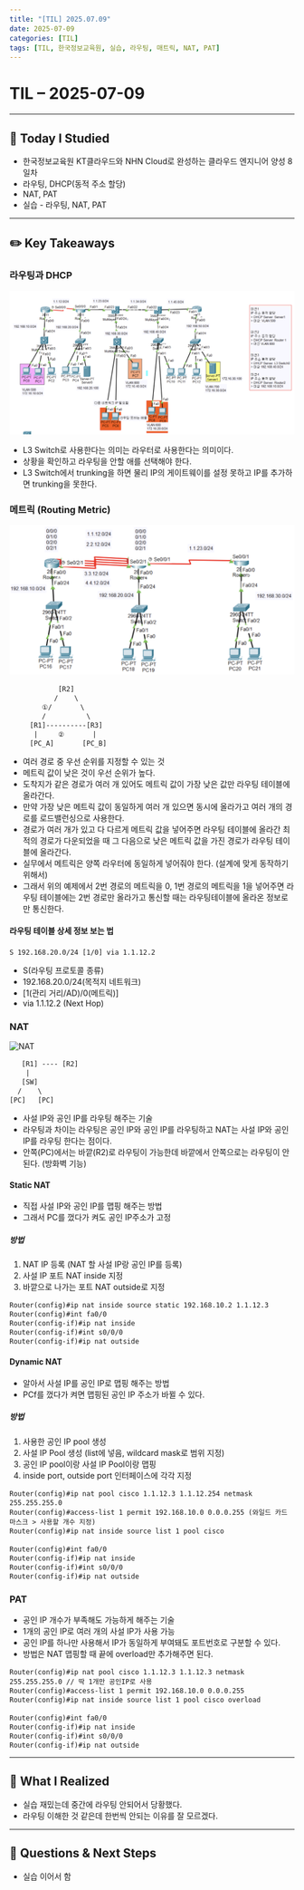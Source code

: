 ```yaml
---
title: "[TIL] 2025.07.09"
date: 2025-07-09
categories: [TIL]
tags: [TIL, 한국정보교육원, 실습, 라우팅, 매트릭, NAT, PAT]
---
```


# TIL – 2025-07-09
<!-- 오늘 날짜 -->

---

## 📘 Today I Studied
<!-- 오늘 공부한 강의, 실습, 문서 등 -->
- 한국정보교육원 KT클라우드와 NHN Cloud로 완성하는 클라우드 엔지니어 양성 8일차
- 라우팅, DHCP(동적 주소 할당)
- NAT, PAT
- 실습 - 라우팅, NAT, PAT

---

## ✏️ Key Takeaways
<!-- 오늘 배운 주요 개념, 이론, 흐름 등을 자유롭게 정리하세요 -->

### 라우팅과 DHCP
![라우팅](/assets/posts/250709-1.png)
- L3 Switch로 사용한다는 의미는 라우터로 사용한다는 의미이다.
- 상황을 확인하고 라우팅을 안할 애를 선택해야 한다.
- L3 Switch에서 trunking을 하면 물리 IP의 게이트웨이를 설정 못하고 IP를 추가하면 trunking을 못한다.


### 메트릭 (Routing Metric)
![매트릭](/assets/posts/250709-3.png)


```
            [R2]
           /    \
        ①/       \ 
        /          \
     [R1]----------[R3]
      |     ②       |
     [PC_A]       [PC_B]

```


- 여러 경로 중 우선 순위를 지정할 수 있는 것
- 메트릭 값이 낮은 것이 우선 순위가 높다.
- 도착지가 같은 경로가 여러 개 있어도 메트릭 값이 가장 낮은 값만 라우팅 테이블에 올라간다.
- 만약 가장 낮은 메트릭 값이 동일하게 여러 개 있으면 동시에 올라가고 여러 개의 경로를 로드밸런싱으로 사용한다.
- 경로가 여러 개가 있고 다 다르게 메트릭 값을 넣어주면 라우팅 테이블에 올라간 최적의 경로가 다운되었을 때 그 다음으로 낮은 메트릭 값을 가진 경로가 라우팅 테이블에 올라간다.
- 실무에서 메트릭은 양쪽 라우터에 동일하게 넣어줘야 한다. (설계에 맞게 동작하기 위해서)
- 그래서 위의 예제에서 2번 경로의 메트릭을 0, 1번 경로의 메트릭을 1을 넣어주면 라우팅 테이블에는 2번 경로만 올라가고 통신할 때는 라우팅테이블에 올라온 정보로만 통신한다.

#### 라우팅 테이블 상세 정보 보는 법
```S 192.168.20.0/24 [1/0] via 1.1.12.2```

- S(라우팅 프로토콜 종류) 
- 192.168.20.0/24(목적지 네트워크) 
- [1(관리 거리/AD)/0(메트릭)] 
- via 1.1.12.2 (Next Hop)


### NAT
![NAT](/assets/posts/250709-2.png)

```
   [R1] ---- [R2]
    |
   [SW]
  /    \
[PC]   [PC]

```
- 사설 IP와 공인 IP를 라우팅 해주는 기술
- 라우팅과 차이는 라우팅은 공인 IP와 공인 IP를 라우팅하고 NAT는 사설 IP와 공인 IP를 라우팅 한다는 점이다.
- 안쪽(PC)에서는 바깥(R2)로 라우팅이 가능한데 바깥에서 안쪽으로는 라우팅이 안된다. (방화벽 기능)

#### Static NAT
- 직접 사설 IP와 공인 IP를 맵핑 해주는 방법
- 그래서 PC를 껐다가 켜도 공인 IP주소가 고정

##### 방법
1) NAT IP 등록 (NAT 할 사설 IP랑 공인 IP를 등록)   
2) 사설 IP 포트 NAT inside 지정   
3) 바깥으로 나가는 포트 NAT outside로 지정   

```
Router(config)#ip nat inside source static 192.168.10.2 1.1.12.3
Router(config)#int fa0/0
Router(config-if)#ip nat inside
Router(config-if)#int s0/0/0
Router(config-if)#ip nat outside 
```

#### Dynamic NAT
- 알아서 사설 IP를 공인 IP로 맵핑 해주는 방법
- PCf를 껐다가 켜면 맵핑된 공인 IP 주소가 바뀔 수 있다.

##### 방법
1) 사용한 공인 IP pool 생성
2) 사설 IP Pool 생성 (list에 넣음, wildcard mask로 범위 지정)
3) 공인 IP pool이랑 사설 IP Pool이랑 맵핑
4) inside port, outside port 인터페이스에 각각 지정

```
Router(config)#ip nat pool cisco 1.1.12.3 1.1.12.254 netmask 255.255.255.0
Router(config)#access-list 1 permit 192.168.10.0 0.0.0.255 (와일드 카드 마스크 > 사용할 개수 지정)
Router(config)#ip nat inside source list 1 pool cisco

Router(config)#int fa0/0
Router(config-if)#ip nat inside
Router(config-if)#int s0/0/0
Router(config-if)#ip nat outside 
```

### PAT
- 공인 IP 개수가 부족해도 가능하게 해주는 기술
- 1개의 공인 IP로 여러 개의 사설 IP가 사용 가능
- 공인 IP를 하나만 사용해서 IP가 동일하게 부여돼도 포트번호로 구분할 수 있다.
- 방법은 NAT 맵핑할 때 끝에 overload만 추가해주면 된다.

```
Router(config)#ip nat pool cisco 1.1.12.3 1.1.12.3 netmask 255.255.255.0 // 딱 1개만 공인IP로 사용
Router(config)#access-list 1 permit 192.168.10.0 0.0.0.255
Router(config)#ip nat inside source list 1 pool cisco overload

Router(config)#int fa0/0
Router(config-if)#ip nat inside
Router(config-if)#int s0/0/0
Router(config-if)#ip nat outside 

```




--- 
## 🌱 What I Realized
<!-- 오늘 느낀 점, 인사이트, 나만의 정리 -->
- 실습 재밌는데 중간에 라우팅 안되어서 당황했다.
- 라우팅 이해한 것 같은데 한번씩 안되는 이유를 잘 모르겠다.

---

## 👀 Questions & Next Steps
- 실습 이어서 함
<!-- 내일 할 것, 궁금한 점, 더 찾아볼 개념 등 -->
